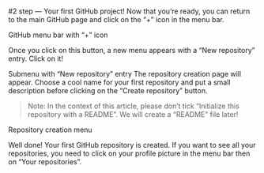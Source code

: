 ####
#2 step — Your first GitHub project!
Now that you’re ready, you can return to the main GitHub page and click on the “+” icon in the menu bar.




GitHub menu bar with “+” icon

Once you click on this button, a new menu appears with a “New repository” entry. Click on it!


Submenu with “New repository” entry
The repository creation page will appear. Choose a cool name for your first repository and put a small description before clicking on the “Create repository” button.

> Note: In the context of this article, please don’t tick “Initialize this repository with a README”. We will create a “README” file later!



Repository creation menu

Well done! Your first GitHub repository is created. If you want to see all your repositories, you need to click on your profile picture in the menu bar then on “Your repositories”.
